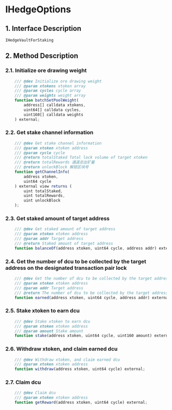 # IHedgeOptions

## 1. Interface Description
    IHedgeVaultForStaking

## 2. Method Description

### 2.1. Initialize ore drawing weight

```javascript
    /// @dev Initialize ore drawing weight
    /// @param xtokens xtoken array
    /// @param cycles cycle array
    /// @param weights weight array
    function batchSetPoolWeight(
        address[] calldata xtokens, 
        uint64[] calldata cycles, 
        uint160[] calldata weights
    ) external;
```

### 2.2. Get stake channel information

```javascript
    /// @dev Get stake channel information
    /// @param xtoken xtoken address
    /// @param cycle cycle
    /// @return totalStaked Total lock volume of target xtoken
    /// @return totalRewards 通道总出矿量
    /// @return unlockBlock 解锁区块号
    function getChannelInfo(
        address xtoken, 
        uint64 cycle
    ) external view returns (
        uint totalStaked, 
        uint totalRewards,
        uint unlockBlock
    );
```

### 2.3. Get staked amount of target address

```javascript
    /// @dev Get staked amount of target address
    /// @param xtoken xtoken address
    /// @param addr Target address
    /// @return Staked amount of target address
    function balanceOf(address xtoken, uint64 cycle, address addr) external view returns (uint);
```

### 2.4. Get the number of dcu to be collected by the target address on the designated transaction pair lock

```javascript
    /// @dev Get the number of dcu to be collected by the target address on the designated transaction pair lock
    /// @param xtoken xtoken address
    /// @param addr Target address
    /// @return The number of dcu to be collected by the target address on the designated transaction lock
    function earned(address xtoken, uint64 cycle, address addr) external view returns (uint);
```

### 2.5. Stake xtoken to earn dcu

```javascript
    /// @dev Stake xtoken to earn dcu
    /// @param xtoken xtoken address
    /// @param amount Stake amount
    function stake(address xtoken, uint64 cycle, uint160 amount) external;
```

### 2.6. Withdraw xtoken, and claim earned dcu

```javascript
    /// @dev Withdraw xtoken, and claim earned dcu
    /// @param xtoken xtoken address
    function withdraw(address xtoken, uint64 cycle) external;
```

### 2.7. Claim dcu

```javascript
    /// @dev Claim dcu
    /// @param xtoken xtoken address
    function getReward(address xtoken, uint64 cycle) external;
```

